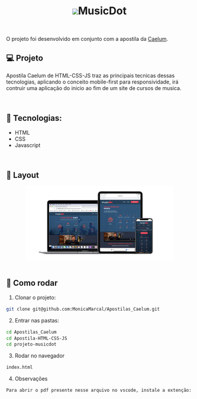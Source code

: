 <h1 align="center">
  <center><img src="./img/favicon.ico" width="25px">MusicDot</center>
</h1>
<br>

O projeto foi desenvolvido em conjunto com a apostila da 
<a href="https://www.caelum.com.br/download-apostilas" target="_blank">Caelum</a>.
<br>


## 💻 Projeto
Apostila Caelum de HTML-CSS-JS traz as principais tecnicas dessas tecnologias, aplicando o conceito mobile-first para responsividade, irá contruir uma aplicação do inicio ao fim de um site de cursos de musica.

<br>

## 🚀 Tecnologias:
- HTML
- CSS
- Javascript

<br>

## 🔖 Layout
 <center>
 <img src="./layout/layout.png" width="400px">
 </center>

<br>

## 🚀 Como rodar
1. Clonar o projeto: 
```bash
git clone git@github.com:MonicaMarcal/Apostilas_Caelum.git
```
2. Entrar nas pastas: 
```bash
cd Apostilas_Caelum
cd Apostila-HTML-CSS-JS
cd projeto-musicdot
```
3. Rodar no navegador 
```bash
index.html
``` 
4. Observações 
```bash
Para abrir o pdf presente nesse arquivo no vscode, instale a extenção: vscode-pdf(tomoki1207) 
```
